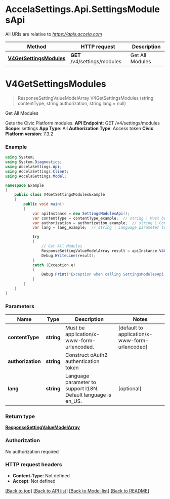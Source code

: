 # AccelaSettings.Api.SettingsModulesApi

All URIs are relative to *https://apis.accela.com*

Method | HTTP request | Description
------------- | ------------- | -------------
[**V4GetSettingsModules**](SettingsModulesApi.md#v4getsettingsmodules) | **GET** /v4/settings/modules | Get All Modules


<a name="v4getsettingsmodules"></a>
# **V4GetSettingsModules**
> ResponseSettingValueModelArray V4GetSettingsModules (string contentType, string authorization, string lang = null)

Get All Modules

Gets the Civic Platform modules. **API Endpoint**:  GET /v4/settings/modules  **Scope**:  settings  **App Type**:  All  **Authorization Type**:  Access token  **Civic Platform version**: 7.3.2 

### Example
```csharp
using System;
using System.Diagnostics;
using AccelaSettings.Api;
using AccelaSettings.Client;
using AccelaSettings.Model;

namespace Example
{
    public class V4GetSettingsModulesExample
    {
        public void main()
        {
            var apiInstance = new SettingsModulesApi();
            var contentType = contentType_example;  // string | Must be application/x-www-form-urlencoded. (default to application/x-www-form-urlencoded)
            var authorization = authorization_example;  // string | Construct oAuth2 authentication token
            var lang = lang_example;  // string | Language parameter to support I18N. Default language is en_US. (optional) 

            try
            {
                // Get All Modules
                ResponseSettingValueModelArray result = apiInstance.V4GetSettingsModules(contentType, authorization, lang);
                Debug.WriteLine(result);
            }
            catch (Exception e)
            {
                Debug.Print("Exception when calling SettingsModulesApi.V4GetSettingsModules: " + e.Message );
            }
        }
    }
}
```

### Parameters

Name | Type | Description  | Notes
------------- | ------------- | ------------- | -------------
 **contentType** | **string**| Must be application/x-www-form-urlencoded. | [default to application/x-www-form-urlencoded]
 **authorization** | **string**| Construct oAuth2 authentication token | 
 **lang** | **string**| Language parameter to support I18N. Default language is en_US. | [optional] 

### Return type

[**ResponseSettingValueModelArray**](ResponseSettingValueModelArray.md)

### Authorization

No authorization required

### HTTP request headers

 - **Content-Type**: Not defined
 - **Accept**: Not defined

[[Back to top]](#) [[Back to API list]](../README.md#documentation-for-api-endpoints) [[Back to Model list]](../README.md#documentation-for-models) [[Back to README]](../README.md)

